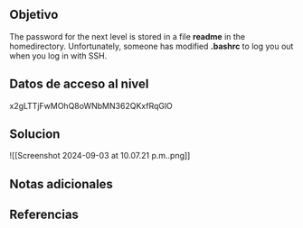 ## Objetivo
The password for the next level is stored in a file **readme** in the homedirectory. Unfortunately, someone has modified **.bashrc** to log you out when you log in with SSH.
## Datos de acceso al nivel
x2gLTTjFwMOhQ8oWNbMN362QKxfRqGlO
## Solucion
![[Screenshot 2024-09-03 at 10.07.21 p.m..png]]
## Notas adicionales

## Referencias